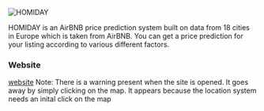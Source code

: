 ![HOMIDAY](https://raw.githubusercontent.com/cagkangrsy/homiday_airbnb_price_prediction/main/homiday_logo_horizontal.png)

HOMIDAY is an AirBNB price prediction system built on data from 18 cities in Europe which is taken from AirBNB.
You can get a price prediction for your listing according to various different factors.

### Website
 [website](https://homiday.streamlit.app/)
 Note: There is a warning present when the site is opened. It goes away by simply clicking on the map. It appears because the location system needs an inital click on the map
